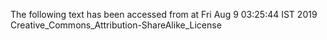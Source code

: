 The following text has been accessed from at Fri Aug 9 03:25:44 IST 2019
Creative_Commons_Attribution-ShareAlike_License
